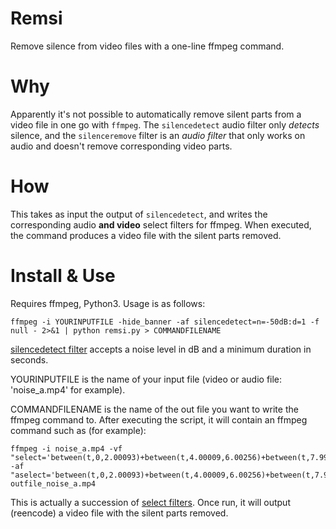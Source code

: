 # Remsi
Remove silence from video files with a one-line ffmpeg command.

# Why

Apparently it's not possible to automatically remove silent parts from a video file in one go with `ffmpeg`. The `silencedetect` audio filter only *detects* silence, and the `silenceremove` filter is an *audio filter* that only works on audio and doesn't remove corresponding video parts.

# How

This takes as input the output of `silencedetect`, and writes the corresponding audio **and video** select filters for ffmpeg. When executed, the command produces a video file with the silent parts removed.

# Install & Use

Requires ffmpeg, Python3. Usage is as follows:

    ffmpeg -i YOURINPUTFILE -hide_banner -af silencedetect=n=-50dB:d=1 -f null - 2>&1 | python remsi.py > COMMANDFILENAME

[silencedetect filter](https://ffmpeg.org/ffmpeg-filters.html#silencedetect) accepts a noise level in dB and a minimum duration in seconds.

YOURINPUTFILE is the name of your input file (video or audio file: 'noise_a.mp4' for example).

COMMANDFILENAME is the name of the out file you want to write the ffmpeg command to. After executing the script, it will contain an ffmpeg command such as (for example):

    ffmpeg -i noise_a.mp4 -vf "select='between(t,0,2.00093)+between(t,4.00009,6.00256)+between(t,7.99961,9.99989)+between(t,12.0001,13.9998)',setpts=N/FRAME_RATE/TB" -af "aselect='between(t,0,2.00093)+between(t,4.00009,6.00256)+between(t,7.99961,9.99989)+between(t,12.0001,13.9998)',asetpts=N/SR/TB" outfile_noise_a.mp4

This is actually a succession of [select filters](https://ffmpeg.org/ffmpeg-filters.html#select_002c-aselect). Once run, it will output (reencode) a video file with the silent parts removed.
